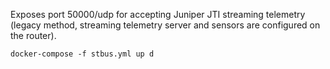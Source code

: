 Exposes port 50000/udp for accepting Juniper JTI streaming telemetry (legacy method, streaming telemetry server and sensors are configured on the router).
```
docker-compose -f stbus.yml up d
```

